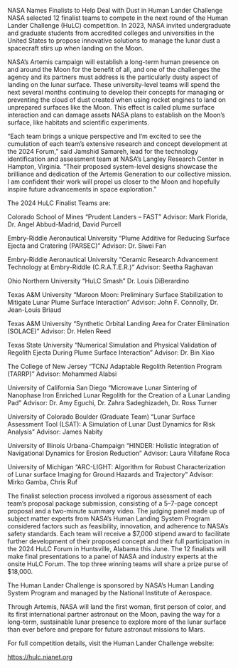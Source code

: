 NASA Names Finalists to Help Deal with Dust in Human Lander Challenge 
 NASA selected 12 finalist teams to compete in the next round of the Human Lander Challenge (HuLC) competition. In 2023, NASA invited undergraduate and graduate students from accredited colleges and universities in the United States to propose innovative solutions to manage the lunar dust a spacecraft stirs up when landing on the Moon.

NASA’s Artemis campaign will establish a long-term human presence on and around the Moon for the benefit of all, and one of the challenges the agency and its partners must address is the particularly dusty aspect of landing on the lunar surface. These university-level teams will spend the next several months continuing to develop their concepts for managing or preventing the cloud of dust created when using rocket engines to land on unprepared surfaces like the Moon. This effect is called plume surface interaction and can damage assets NASA plans to establish on the Moon’s surface, like habitats and scientific experiments.

“Each team brings a unique perspective and I’m excited to see the cumulation of each team’s extensive research and concept development at the 2024 Forum,” said Jamshid Samareh, lead for the technology identification and assessment team at NASA’s Langley Research Center in Hampton, Virginia. “Their proposed system-level designs showcase the brilliance and dedication of the Artemis Generation to our collective mission. I am confident their work will propel us closer to the Moon and hopefully inspire future advancements in space exploration.”

The 2024 HuLC Finalist Teams are:

Colorado School of Mines “Prudent Landers – FAST” Advisor: Mark Florida, Dr. Angel Abbud-Madrid, David Purcell

Embry-Riddle Aeronautical University “Plume Additive for Reducing Surface Ejecta and Cratering (PARSEC)” Advisor: Dr. Siwei Fan

Embry-Riddle Aeronautical University “Ceramic Research Advancement Technology at Embry-Riddle (C.R.A.T.E.R.)” Advisor: Seetha Raghavan

Ohio Northern University “HuLC Smash” Dr. Louis DiBerardino

Texas A&M University “Maroon Moon: Preliminary Surface Stabilization to Mitigate Lunar Plume Surface Interaction” Advisor: John F. Connolly, Dr. Jean-Louis Briaud

Texas A&M University “Synthetic Orbital Landing Area for Crater Elimination (SOLACE)” Advisor: Dr. Helen Reed

Texas State University “Numerical Simulation and Physical Validation of Regolith Ejecta During Plume Surface Interaction” Advisor: Dr. Bin Xiao

The College of New Jersey “TCNJ Adaptable Regolith Retention Program (TARRP)” Advisor: Mohammed Alabsi

University of California San Diego “Microwave Lunar Sintering of Nanophase Iron Enriched Lunar Regolith for the Creation of a Lunar Landing Pad” Advisor: Dr. Amy Eguchi, Dr. Zahra Sadeghizadeh, Dr. Ross Turner

University of Colorado Boulder (Graduate Team) “Lunar Surface Assessment Tool (LSAT): A Simulation of Lunar Dust Dynamics for Risk Analysis” Advisor: James Nabity

University of Illinois Urbana-Champaign “HINDER: Holistic Integration of Navigational Dynamics for Erosion Reduction” Advisor: Laura Villafane Roca

University of Michigan “ARC-LIGHT: Algorithm for Robust Characterization of Lunar surface Imaging for Ground Hazards and Trajectory” Advisor: Mirko Gamba, Chris Ruf



The finalist selection process involved a rigorous assessment of each team’s proposal package submission, consisting of a 5–7-page concept proposal and a two-minute summary video. The judging panel made up of subject matter experts from NASA’s Human Landing System Program considered factors such as feasibility, innovation, and adherence to NASA’s safety standards. Each team will receive a $7,000 stipend award to facilitate further development of their proposed concept and their full participation in the 2024 HuLC Forum in Huntsville, Alabama this June. The 12 finalists will make final presentations to a panel of NASA and industry experts at the onsite HuLC Forum. The top three winning teams will share a prize purse of $18,000.

The Human Lander Challenge is sponsored by NASA’s Human Landing System Program and managed by the National Institute of Aerospace.

Through Artemis, NASA will land the first woman, first person of color, and its first international partner astronaut on the Moon, paving the way for a long-term, sustainable lunar presence to explore more of the lunar surface than ever before and prepare for future astronaut missions to Mars.

For full competition details, visit the Human Lander Challenge website:

https://hulc.nianet.org